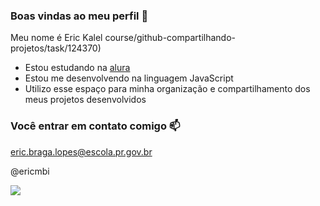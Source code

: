 ### Boas vindas ao meu perfil 💙

Meu nome é Eric Kalel
course/github-compartilhando-projetos/task/124370)
- Estou estudando na [alura](https://cursos.alura.com.br)
- Estou me desenvolvendo na linguagem JavaScript
- Utilizo esse espaço para minha organização e compartilhamento dos meus projetos desenvolvidos 

### Você entrar em contato comigo 📫

eric.braga.lopes@escola.pr.gov.br 

@ericmbi 


![](https://media.tenor.com/yjVdrz5vD-gAAAAM/simpsons-halloween.gif)

